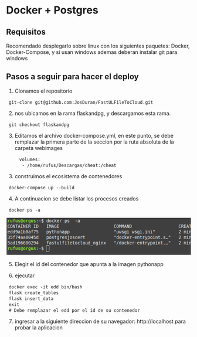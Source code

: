 # Docker +  Postgres

## Requisitos

Recomendado desplegarlo sobre linux con los siguientes paquetes: Docker, Docker-Compose, y si usan windows ademas deberan instalar git para windows

## Pasos a seguir para hacer el deploy

1) Clonamos el repositorio

```console
 git-clone git@github.com:JosDuran/FastULFileToCloud.git
```
2) nos ubicamos en la rama flaskandpg, y descargamos esta rama.

```console
 git checkout flaskandpg
```

3) Editamos el archivo docker-compose.yml, en este punto, se debe remplazar la primera parte de la seccion por la ruta absoluta de la carpeta webimages

```console
     volumes:
      - /home/rufus/Descargas/cheat:/cheat
```

3) construimos el ecosistema de contenedores

```console
 docker-compose up --build
```

4) A continuacion se debe listar los procesos creados

```console
 docker ps -a
```
![](dockerps.png)

5) Elegir el id del contenedor que apunta a la imagen pythonapp

6) ejecutar

```console
 docker exec -it edd bin/bash
 flask create_tables
 flask insert_data
 exit
 # Debe remplazar el edd por el id de su contenedor
```
7)  ingresar a la siguiente direccion de su navegador: http://localhost para probar la aplicacion
